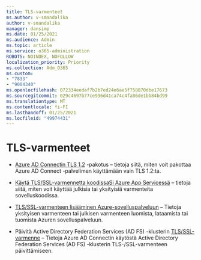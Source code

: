 ```yaml
---
title: TLS-varmenteet
ms.author: v-smandalika
author: v-smandalika
manager: dansimp
ms.date: 01/25/2021
ms.audience: Admin
ms.topic: article
ms.service: o365-administration
ROBOTS: NOINDEX, NOFOLLOW
localization_priority: Priority
ms.collection: Adm_O365
ms.custom:
- "7833"
- "9004340"
ms.openlocfilehash: 072334eedaf7b2b7ed24e6ae5f758870dbe17673
ms.sourcegitcommit: 029c4697b77ce996d41ca74c4fa86de1bb84bd99
ms.translationtype: MT
ms.contentlocale: fi-FI
ms.lasthandoff: 01/25/2021
ms.locfileid: "49974431"
---
```

# <a name="tls-certificates"></a>TLS-varmenteet

- [Azure AD Connectin TLS 1.2](https://docs.microsoft.com/azure/active-directory/hybrid/reference-connect-tls-enforcement)  -pakotus – tietoja siitä, miten voit pakottaa Azure AD Connect -palvelimen käyttämään vain TLS 1.2:ta.

- [Käytä TLS/SSL-varmennetta koodissaSi Azure App Servicessä](https://docs.microsoft.com/azure/app-service/configure-ssl-certificate-in-code)  – tietoja siitä, miten voit käyttää julkisia tai yksityisiä varmenteita sovelluskoodissa.

- [TLS/SSL-varmenteen lisääminen Azure-sovelluspalveluun](https://docs.microsoft.com/azure/app-service/configure-ssl-certificate)  – Tietoja yksityisen varmenteen tai julkisen varmenteen luomista, lataamista tai tuomista Azuren sovelluspalveluun.

- Päivitä Active Directory Federation Services (AD FS) -klusterin [TLS/SSL-varmenne](https://docs.microsoft.com/azure/active-directory/hybrid/how-to-connect-fed-ssl-update) – Tietoja Azure AD Connectin käytöstä Active Directory Federation Services (AD FS) -klusterin TLS-/SSL-varmenteen päivittämiseen.

